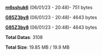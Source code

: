 [**m6sshuk6**](/data/m6sshuk6.txt) (06/01/23 - 20:48)- 751 bytes

[**G85Z3by8**](/data/G85Z3by8.txt) (06/01/23 - 20:48)- 4643 bytes

[**G85Z3by8**](/data/G85Z3by8.txt) (06/01/23 - 20:48)- 4643 bytes

**Total Datas**: 3108

**Total Size**: 19.85 MB / 19.9 MB